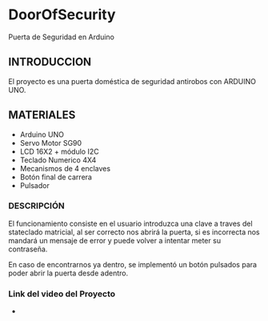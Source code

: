 # DoorOfSecurity
Puerta de Seguridad en Arduino

## INTRODUCCION
 El proyecto es una puerta doméstica de seguridad antirobos con ARDUINO UNO.
 
## MATERIALES 
* Arduino UNO
* Servo Motor SG90 
* LCD 16X2 + módulo I2C
* Teclado Numerico 4X4
* Mecanismos de 4 enclaves
* Botón final de carrera
* Pulsador

### DESCRIPCIÓN

El funcionamiento consiste en el usuario introduzca una clave a traves del stateclado matricial, al ser correcto nos abrirá la puerta, si es incorrecta nos mandará un mensaje de error y puede volver a intentar meter su contraseña.

En caso de encontrarnos ya dentro, se implementó un botón pulsados para poder abrir la puerta desde adentro.

### Link del video del Proyecto
-

